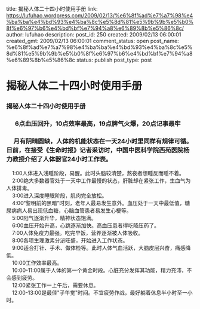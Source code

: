 title: 揭秘人体二十四小时使用手册
link: https://lufuhao.wordpress.com/2009/02/13/%e6%8f%ad%e7%a7%98%e4%ba%ba%e4%bd%93%e4%ba%8c%e5%8d%81%e5%9b%9b%e5%b0%8f%e6%97%b6%e4%bd%bf%e7%94%a8%e6%89%8b%e5%86%8c/
author: lufuhao
description: 
post_id: 250
created: 2009/02/13 06:00:01
created_gmt: 2009/02/13 06:00:01
comment_status: open
post_name: %e6%8f%ad%e7%a7%98%e4%ba%ba%e4%bd%93%e4%ba%8c%e5%8d%81%e5%9b%9b%e5%b0%8f%e6%97%b6%e4%bd%bf%e7%94%a8%e6%89%8b%e5%86%8c
status: publish
post_type: post

# 揭秘人体二十四小时使用手册

### 揭秘人体二十四小时使用手册

###       6点血压回升，10点效率最高，19点脾气火爆，20点记事最牢

###      月有阴晴圆缺，人体的机能状态在一天24小时里同样有规律可循。日前，在接受《生命时报》记者采访时，中国中医科学院西苑医院杨力教授介绍了人体器官24小时工作表。  
    1∶00人体进入浅睡阶段，易醒。此时头脑较清楚，熬夜者想睡反而睡不着。  
    2∶00绝大多数器官处于一天中工作最慢的状态，肝脏却在紧张工作，生血气为人体排毒。  
    3∶00进入深度睡眠阶段，肌肉完全放松。  
    4∶00“黎明前的黑暗”时刻，老年人最易发生意外。血压处于一天中最低值，糖尿病病人易出现低血糖，心脑血管患者易发生心梗等。  
    5∶00阳气逐渐升华，精神状态饱满。  
    6∶00血压开始升高，心跳逐渐加快。高血压患者得吃降压药了。  
    7∶00人体免疫力最强。吃完早饭，营养逐渐被人体吸收。  
    8∶00各项生理激素分泌旺盛，开始进入工作状态。  
    9∶00适合打针、手术、做体检等。此时人体气血活跃，大脑皮层兴奋，痛感降低。  
    10∶00工作效率最高。  
    10∶00-11∶00属于人体的第一个黄金时段。心脏充分发挥其功能，精力充沛，不会感到疲劳。  
    12∶00紧张工作一上午后，需要休息。  
    12∶00-13∶00是最佳"子午觉"时间。不宜疲劳作战，最好躺着休息半小时至一小时。